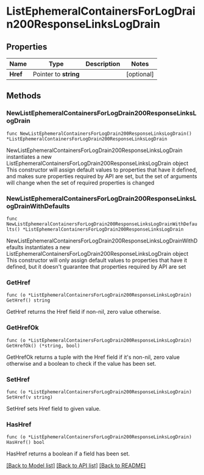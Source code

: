 # ListEphemeralContainersForLogDrain200ResponseLinksLogDrain

## Properties

Name | Type | Description | Notes
------------ | ------------- | ------------- | -------------
**Href** | Pointer to **string** |  | [optional] 

## Methods

### NewListEphemeralContainersForLogDrain200ResponseLinksLogDrain

`func NewListEphemeralContainersForLogDrain200ResponseLinksLogDrain() *ListEphemeralContainersForLogDrain200ResponseLinksLogDrain`

NewListEphemeralContainersForLogDrain200ResponseLinksLogDrain instantiates a new ListEphemeralContainersForLogDrain200ResponseLinksLogDrain object
This constructor will assign default values to properties that have it defined,
and makes sure properties required by API are set, but the set of arguments
will change when the set of required properties is changed

### NewListEphemeralContainersForLogDrain200ResponseLinksLogDrainWithDefaults

`func NewListEphemeralContainersForLogDrain200ResponseLinksLogDrainWithDefaults() *ListEphemeralContainersForLogDrain200ResponseLinksLogDrain`

NewListEphemeralContainersForLogDrain200ResponseLinksLogDrainWithDefaults instantiates a new ListEphemeralContainersForLogDrain200ResponseLinksLogDrain object
This constructor will only assign default values to properties that have it defined,
but it doesn't guarantee that properties required by API are set

### GetHref

`func (o *ListEphemeralContainersForLogDrain200ResponseLinksLogDrain) GetHref() string`

GetHref returns the Href field if non-nil, zero value otherwise.

### GetHrefOk

`func (o *ListEphemeralContainersForLogDrain200ResponseLinksLogDrain) GetHrefOk() (*string, bool)`

GetHrefOk returns a tuple with the Href field if it's non-nil, zero value otherwise
and a boolean to check if the value has been set.

### SetHref

`func (o *ListEphemeralContainersForLogDrain200ResponseLinksLogDrain) SetHref(v string)`

SetHref sets Href field to given value.

### HasHref

`func (o *ListEphemeralContainersForLogDrain200ResponseLinksLogDrain) HasHref() bool`

HasHref returns a boolean if a field has been set.


[[Back to Model list]](../README.md#documentation-for-models) [[Back to API list]](../README.md#documentation-for-api-endpoints) [[Back to README]](../README.md)


